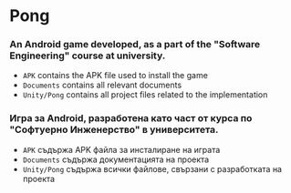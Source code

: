 # Pong

### An Android game developed, as a part of the "Software Engineering" course at university.

- `APK` contains the APK file used to install the game
- `Documents` contains all relevant documents
- `Unity/Pong` contains all project files related to the implementation

### Игра за Android, разработена като част от курса по "Софтуерно Инженерство" в университета.

- `APK` съдържа APK файла за инсталиране на играта
- `Documents` съдържа документацията на проекта
- `Unity/Pong` съдържа всички файлове, свързани с разработката на проекта
